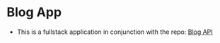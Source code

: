 # Blog App

- This is a fullstack application in conjunction with the repo: [Blog API](https://github.com/zakrnem/blogapi/)
